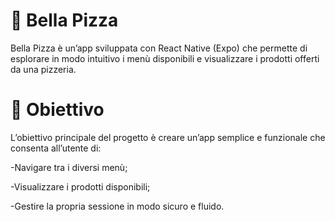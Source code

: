 # 🍕 Bella Pizza

Bella Pizza è un’app sviluppata con React Native (Expo) che permette di esplorare in modo intuitivo i menù disponibili e visualizzare i prodotti offerti da una pizzeria.

# 🎯 Obiettivo

L’obiettivo principale del progetto è creare un’app semplice e funzionale che consenta all’utente di:

-Navigare tra i diversi menù;

-Visualizzare i prodotti disponibili;

-Gestire la propria sessione in modo sicuro e fluido.
